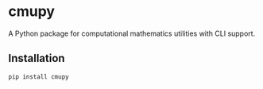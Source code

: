 # cmupy

A Python package for computational mathematics utilities with CLI support.

## Installation

```bash
pip install cmupy